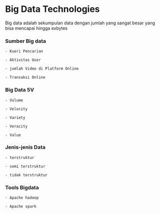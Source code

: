 # Big Data Technologies

Big data adalah sekumpulan data dengan jumlah yang sangat besar yang bisa mencapai hingga exbytes

### Sumber Big data

    - Kueri Pencarian

    - Aktivitas User

    - jumlah Video di Platform Online

    - Transaksi Online

### Big Data 5V

    - Volume

    - Velocity

    - Variety

    - Veracity

    - Value

### Jenis-jenis Data

    - terstruktur 

    - semi terstruktur

    - tidak terstruktur

### Tools Bigdata

    - Apache hadoop
    
    - Apache spark

